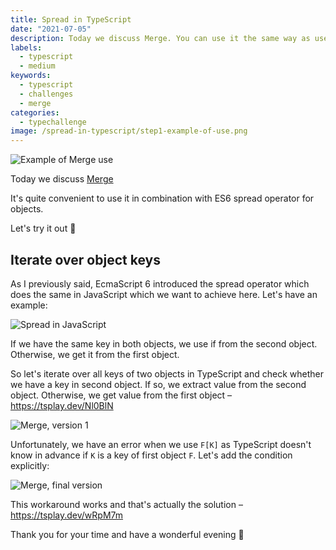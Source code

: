 ```yaml
---
title: Spread in TypeScript
date: "2021-07-05"
description: Today we discuss Merge. You can use it the same way as use spread in JavaScript. The final object will contain the result of two objects.
labels:
  - typescript
  - medium
keywords:
  - typescript
  - challenges
  - merge
categories:
  - typechallenge
image: /spread-in-typescript/step1-example-of-use.png
---
```


![Example of Merge use](/spread-in-typescript/step1-example-of-use.png)

Today we discuss [Merge](https://github.com/type-challenges/type-challenges/blob/master/questions/599-medium-merge/README.md)

It's quite convenient to use it in combination with ES6 spread operator for objects.

Let's try it out 🚀

## Iterate over object keys

As I previously said, EcmaScript 6 introduced the spread operator which does the same in JavaScript which we want to achieve here. Let's have an example:

![Spread in JavaScript](/spread-in-typescript/step2-spread-in-js.png)

If we have the same key in both objects, we use if from the second object. Otherwise, we get it from the first object.

So let's iterate over all keys of two objects in TypeScript and check whether we have a key in second object. If so, we extract value from the second object. Otherwise, we get value from the first object – https://tsplay.dev/Nl0BlN

![Merge, version 1](/spread-in-typescript/step3-solution-v1.png)

Unfortunately, we have an error when we use `F[K]` as TypeScript doesn't know in advance if `K` is a key of first object `F`. Let's add the condition explicitly:

![Merge, final version](/spread-in-typescript/step4-solution.png)

This workaround works and that's actually the solution – https://tsplay.dev/wRpM7m

Thank you for your time and have a wonderful evening 🌇
